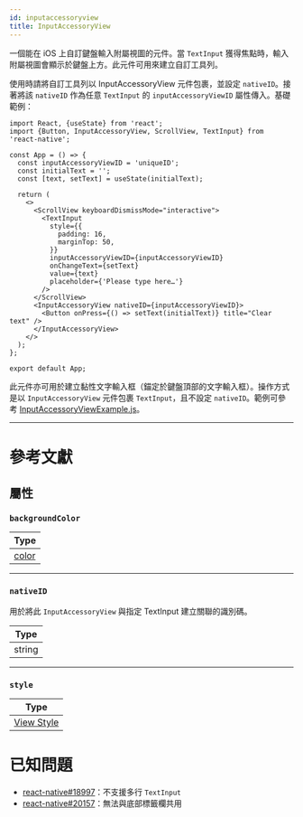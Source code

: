 ```yaml
---
id: inputaccessoryview
title: InputAccessoryView
---
```


一個能在 iOS 上自訂鍵盤輸入附屬視圖的元件。當 `TextInput` 獲得焦點時，輸入附屬視圖會顯示於鍵盤上方。此元件可用來建立自訂工具列。

使用時請將自訂工具列以 InputAccessoryView 元件包裹，並設定 `nativeID`。接著將該 `nativeID` 作為任意 `TextInput` 的 `inputAccessoryViewID` 屬性傳入。基礎範例：

```SnackPlayer name=InputAccessoryView&supportedPlatforms=ios
import React, {useState} from 'react';
import {Button, InputAccessoryView, ScrollView, TextInput} from 'react-native';

const App = () => {
  const inputAccessoryViewID = 'uniqueID';
  const initialText = '';
  const [text, setText] = useState(initialText);

  return (
    <>
      <ScrollView keyboardDismissMode="interactive">
        <TextInput
          style={{
            padding: 16,
            marginTop: 50,
          }}
          inputAccessoryViewID={inputAccessoryViewID}
          onChangeText={setText}
          value={text}
          placeholder={'Please type here…'}
        />
      </ScrollView>
      <InputAccessoryView nativeID={inputAccessoryViewID}>
        <Button onPress={() => setText(initialText)} title="Clear text" />
      </InputAccessoryView>
    </>
  );
};

export default App;
```

此元件亦可用於建立黏性文字輸入框（錨定於鍵盤頂部的文字輸入框）。操作方式是以 `InputAccessoryView` 元件包裹 `TextInput`，且不設定 `nativeID`。範例可參考 [InputAccessoryViewExample.js](https://github.com/facebook/react-native/blob/main/packages/rn-tester/js/examples/InputAccessoryView/InputAccessoryViewExample.js)。

---

# 參考文獻

## 屬性

### `backgroundColor`

| Type               |
| ------------------ |
| [color](colors.md) |

---

### `nativeID`

用於將此 `InputAccessoryView` 與指定 TextInput 建立關聯的識別碼。

| Type   |
| ------ |
| string |

---

### `style`

| Type                              |
| --------------------------------- |
| [View Style](view-style-props.md) |

# 已知問題

- [react-native#18997](https://github.com/facebook/react-native/issues/18997)：不支援多行 `TextInput`
- [react-native#20157](https://github.com/facebook/react-native/issues/20157)：無法與底部標籤欄共用